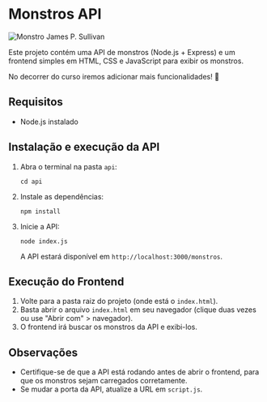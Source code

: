 # Monstros API

![Monstro James P. Sullivan](https://images.hive.blog/DQmXfW33cKHuJyA3bBSypLujcQDeqXRmba857h3tJWV3sF1/tumblr_ll6dzx0cjI1qfdig2o1_500_large.gif)

Este projeto contém uma API de monstros (Node.js + Express) e um frontend simples em HTML, CSS e JavaScript para exibir os monstros.

No decorrer do curso iremos adicionar mais funcionalidades! :rocket:

## Requisitos
- Node.js instalado

## Instalação e execução da API
1. Abra o terminal na pasta `api`:
   ```pwsh
   cd api
   ```
2. Instale as dependências:
   ```pwsh
   npm install
   ```
3. Inicie a API:
   ```pwsh
   node index.js
   ```
   A API estará disponível em `http://localhost:3000/monstros`.

## Execução do Frontend
1. Volte para a pasta raiz do projeto (onde está o `index.html`).
2. Basta abrir o arquivo `index.html` em seu navegador (clique duas vezes ou use "Abrir com" > navegador).
3. O frontend irá buscar os monstros da API e exibi-los.

## Observações
- Certifique-se de que a API está rodando antes de abrir o frontend, para que os monstros sejam carregados corretamente.
- Se mudar a porta da API, atualize a URL em `script.js`.

